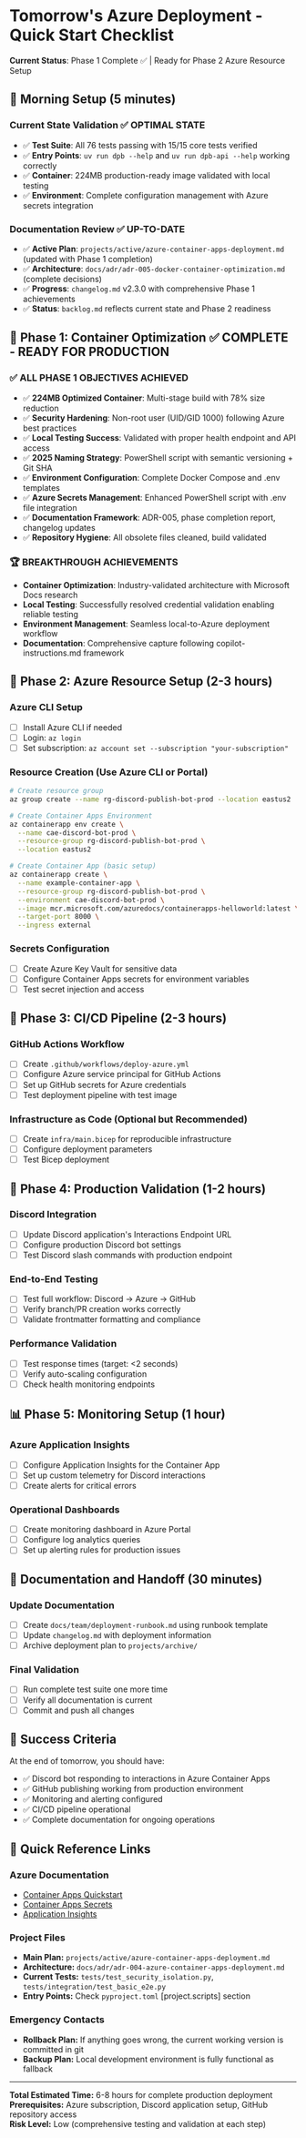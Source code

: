 # Tomorrow's Azure Deployment - Quick Start Checklist
**Current Status**: Phase 1 Complete ✅ | Ready for Phase 2 Azure Resource Setup

## 🌅 **Morning Setup (5 minutes)** 

### Current State Validation ✅ OPTIMAL STATE
- ✅ **Test Suite**: All 76 tests passing with 15/15 core tests verified
- ✅ **Entry Points**: `uv run dpb --help` and `uv run dpb-api --help` working correctly
- ✅ **Container**: 224MB production-ready image validated with local testing
- ✅ **Environment**: Complete configuration management with Azure secrets integration

### Documentation Review ✅ UP-TO-DATE
- ✅ **Active Plan**: `projects/active/azure-container-apps-deployment.md` (updated with Phase 1 completion)
- ✅ **Architecture**: `docs/adr/adr-005-docker-container-optimization.md` (complete decisions)
- ✅ **Progress**: `changelog.md` v2.3.0 with comprehensive Phase 1 achievements
- ✅ **Status**: `backlog.md` reflects current state and Phase 2 readiness

## 🎯 **Phase 1: Container Optimization** ✅ COMPLETE - READY FOR PRODUCTION

### ✅ ALL PHASE 1 OBJECTIVES ACHIEVED
- ✅ **224MB Optimized Container**: Multi-stage build with 78% size reduction
- ✅ **Security Hardening**: Non-root user (UID/GID 1000) following Azure best practices  
- ✅ **Local Testing Success**: Validated with proper health endpoint and API access
- ✅ **2025 Naming Strategy**: PowerShell script with semantic versioning + Git SHA
- ✅ **Environment Configuration**: Complete Docker Compose and .env templates
- ✅ **Azure Secrets Management**: Enhanced PowerShell script with .env file integration
- ✅ **Documentation Framework**: ADR-005, phase completion report, changelog updates
- ✅ **Repository Hygiene**: All obsolete files cleaned, build validated

### 🏆 **BREAKTHROUGH ACHIEVEMENTS**
- **Container Optimization**: Industry-validated architecture with Microsoft Docs research
- **Local Testing**: Successfully resolved credential validation enabling reliable testing
- **Environment Management**: Seamless local-to-Azure deployment workflow
- **Documentation**: Comprehensive capture following copilot-instructions.md framework

## 🚀 **Phase 2: Azure Resource Setup (2-3 hours)**

### Azure CLI Setup
- [ ] Install Azure CLI if needed
- [ ] Login: `az login`
- [ ] Set subscription: `az account set --subscription "your-subscription"`

### Resource Creation (Use Azure CLI or Portal)
```bash
# Create resource group
az group create --name rg-discord-publish-bot-prod --location eastus2

# Create Container Apps Environment
az containerapp env create \
  --name cae-discord-bot-prod \
  --resource-group rg-discord-publish-bot-prod \
  --location eastus2

# Create Container App (basic setup)
az containerapp create \
  --name example-container-app \
  --resource-group rg-discord-publish-bot-prod \
  --environment cae-discord-bot-prod \
  --image mcr.microsoft.com/azuredocs/containerapps-helloworld:latest \
  --target-port 8000 \
  --ingress external
```

### Secrets Configuration
- [ ] Create Azure Key Vault for sensitive data
- [ ] Configure Container Apps secrets for environment variables
- [ ] Test secret injection and access

## 🔧 **Phase 3: CI/CD Pipeline (2-3 hours)**

### GitHub Actions Workflow
- [ ] Create `.github/workflows/deploy-azure.yml`
- [ ] Configure Azure service principal for GitHub Actions
- [ ] Set up GitHub secrets for Azure credentials
- [ ] Test deployment pipeline with test image

### Infrastructure as Code (Optional but Recommended)
- [ ] Create `infra/main.bicep` for reproducible infrastructure
- [ ] Configure deployment parameters
- [ ] Test Bicep deployment

## 🧪 **Phase 4: Production Validation (1-2 hours)**

### Discord Integration
- [ ] Update Discord application's Interactions Endpoint URL
- [ ] Configure production Discord bot settings
- [ ] Test Discord slash commands with production endpoint

### End-to-End Testing
- [ ] Test full workflow: Discord → Azure → GitHub
- [ ] Verify branch/PR creation works correctly
- [ ] Validate frontmatter formatting and compliance

### Performance Validation
- [ ] Test response times (target: <2 seconds)
- [ ] Verify auto-scaling configuration
- [ ] Check health monitoring endpoints

## 📊 **Phase 5: Monitoring Setup (1 hour)**

### Azure Application Insights
- [ ] Configure Application Insights for the Container App
- [ ] Set up custom telemetry for Discord interactions
- [ ] Create alerts for critical errors

### Operational Dashboards
- [ ] Create monitoring dashboard in Azure Portal
- [ ] Configure log analytics queries
- [ ] Set up alerting rules for production issues

## 📝 **Documentation and Handoff (30 minutes)**

### Update Documentation
- [ ] Create `docs/team/deployment-runbook.md` using runbook template
- [ ] Update `changelog.md` with deployment information
- [ ] Archive deployment plan to `projects/archive/`

### Final Validation
- [ ] Run complete test suite one more time
- [ ] Verify all documentation is current
- [ ] Commit and push all changes

## 🎉 **Success Criteria**

At the end of tomorrow, you should have:
- ✅ Discord bot responding to interactions in Azure Container Apps
- ✅ GitHub publishing working from production environment  
- ✅ Monitoring and alerting configured
- ✅ CI/CD pipeline operational
- ✅ Complete documentation for ongoing operations

## 🔗 **Quick Reference Links**

### Azure Documentation
- [Container Apps Quickstart](https://docs.microsoft.com/azure/container-apps/quickstart-portal)
- [Container Apps Secrets](https://docs.microsoft.com/azure/container-apps/manage-secrets)
- [Application Insights](https://docs.microsoft.com/azure/azure-monitor/app/app-insights-overview)

### Project Files
- **Main Plan:** `projects/active/azure-container-apps-deployment.md`
- **Architecture:** `docs/adr/adr-004-azure-container-apps-deployment.md`
- **Current Tests:** `tests/test_security_isolation.py`, `tests/integration/test_basic_e2e.py`
- **Entry Points:** Check `pyproject.toml` [project.scripts] section

### Emergency Contacts
- **Rollback Plan:** If anything goes wrong, the current working version is committed in git
- **Backup Plan:** Local development environment is fully functional as fallback

---

**Total Estimated Time:** 6-8 hours for complete production deployment  
**Prerequisites:** Azure subscription, Discord application setup, GitHub repository access  
**Risk Level:** Low (comprehensive testing and validation at each step)
